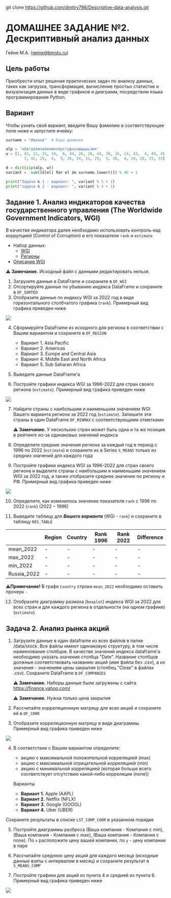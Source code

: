 git clone https://github.com/dmitry798/Descriptive-data-analysis.git

# ДОМАШНЕЕ ЗАДАНИЕ №2. Дескриптивный анализ данных

Гейне М.А. (geine@bmstu.ru)

## Цель работы

Приобрести опыт решения практических задач по анализу данных, таких как загрузка, трансформация, вычисление простых статистик и визуализация данных в виде графиков и диаграмм, посредством языка программирования Python.

## Вариант

Чтобы узнать свой вариант, введите Вашу фамилию в соответствующее поле ниже и запустите ячейку:

```python
surname = "Иванов"  # Ваша фамилия

alp = 'абвгдеёжзийклмнопрстуфхцчшщъыьэюя'
w = [1, 42, 21, 21, 34,  6, 44, 26, 18, 44, 38, 26, 14, 43,  4, 49, 45,
        7, 42, 29,  4,  9, 36, 34, 31, 29,  5, 30,  4, 19, 28, 25, 33]

d = dict(zip(alp, w))
variant =  sum([d[el] for el in surname.lower()]) % 40 + 1

print("Задача № 1 - вариант: ", variant % 5 + 1)
print("задача № 2 - вариант: ", variant % 4 + 1)
```

## Задание 1. Анализ индикаторов качества государственного управления (The Worldwide Government Indicators, WGI)

В качестве индикатора далее необходимо использовать контроль над коррупцией (Control of Corruption) и его показатели `rank` и `estimate`

- Набор данных:
    - [WGI](data/wgidataset.xlsx)
    - [Регионы](data/regions.xlsx)
- [Описание WGI](http://info.worldbank.org/governance/wgi/)

⚠️ **Замечание.** Исходный файл с данными редактировать нельзя.

1. Загрузите данные в DataFrame и сохраните в `DF_WGI`
2. Отсортируйте данные по убыванию индекса DataFrame и сохраните в `DF_SORTED`
3. Отобразите данные по индексу WGI за 2022 год в виде горизонтального столбчатого графика (`rank`). Примерный вид графика приведен ниже

![](img/cpi_2016_.png)

4. Сформируйте DataFrame из исходного для региона в соответствии с Вашим вариантом и сохраните в `DF_REGION`
    - Вариант 1. Asia Pacific
    - Вариант 2. Americas
    - Вариант 3. Europe and Central Asia
    - Вариант 4. Middle East and North Africa
    - Вариант 5. Sub Saharan Africa

5. Выведите данные DataFrame'a
6. Постройте графики индекса WGI за 1996-2022 для стран своего региона (`estimate`). Примерный вид графика приведен ниже

  ![](img/fig_springfield_region.png)

7. Найдите страны с наибольшим и наименьшим значением WGI Вашего варианта региона за 2022 год (`estimate`). Запишите эти страны в один DataFrame `DF_MINMAX` с соответствующими отметками

    ⚠️ **Замечание.** У нескольких стран может быть одна и та же позиция в рейтинге из-за одинаковых значений индекса

8. Определите средние значения региона за каждый год в период с 1996 по 2022 (`estimate`) и сохраните их в Series `S_MEANS` только из средних значений для каждого года

9. Постройте графики индекса WGI за 1996-2022 для стран своего региона и выделите страны с наибольшим и наименьшим значением WGI за 2022 год, а также отобразите среднее значение по региону и РФ. Примерный вид графика приведен ниже

![](img/fig_springfield_region_comb.png)

10. Определите, как изменилось значение показателя `rank` с 1996 по 2022 (`rank`) ($2022 - 1996$)

11. Выведите таблицу для ***Вашего варианта*** (WGI - `rank`) и сохраните в таблицу `RES_TABLE`

|             | Region | Country | Rank 1996 | Rank 2022 | Difference |
| ----------- | ------ | ------- | --------- | --------- | ---------- |
| mean_2022   | -      | -       | -         | -         | -          |
| max_2022    | -      | -       | -         | -         | -          |
| min_2022    | -      | -       | -         | -         | -          |
| Russia_2022 | -      | -       | -         | -         | -          |

**⚠️Примечание!** В графе `Country` строки `mean_2022` необходимо оставить прочерк `-`

12. Отобразите диаграмму размаха (`boxplot`) индекса WGI за 2022 для всех стран и для каждого региона в отдельности (на одном графике) (`estimate`)

## Задача 2. Анализ рынка акций

1. Загрузите данные в один dataframe из всех файлов в папке /data/stock. Все файлы имеют одинаковую структуру, в том числе наименование столбцов. В качестве значений индекса dataframe'а необходимо указать значения столбца "Date". Название столбцов должные соответствовать названию акций (имя файла без .csv), а их значения - значениям цены закрытия (столбец "Close" в файлах .csv). Сохраните DataFrame в `DF_COMPANIES`

    ⚠️ **Замечание.** Наборы данные были загружены с сайта https://finance.yahoo.com/

    ⚠️ **Замечание.** Нужна только цена закрытия

2. Рассчитайте корреляционную матрицу для всех акций и сохраните её в `DF_CORR`

3. Отобразите корреляционную матрицу в виде диаграммы. Примерный вид графика приведен ниже

  ![](img/fig_corr_matrix.png)

4. В соответствии с Вашим вариантом определите:

    - акцию с максимальной положительной корреляцией (max)
    - акцию с максимальной отрицательной корреляцией (min)
    - акцию с минимальной корреляцией (которая больше всего соответствует отсутствию какой-либо корреляции (none))

    Варианты

    - **Вариант 1.** Apple (AAPL)
    - **Вариант 2.** Netflix (NFLX)
    - **Вариант 3.** Google (GOOGL)
    - **Вариант 4.** Uber (UBER)

  Сохраните результаты в списке `LST_COMP_CORR` в указанном порядке

5. Постройте диаграммы разброса (Ваша компания - Компания с min), (Ваша компания - Компания с max), (Ваша компания - Компания с none). По `x` расположите цену вашей компании, по `y` - цену компании в паре

6. Рассчитайте среднюю цену акций для каждого месяца (исходные данные взяты с интервалом в месяц) и сохраните результат в `S_MEANS_COMP`

7. Постройте графики для акций из пункта 4 и средней из пункта 6. Примерный вид графика приведен ниже

  ![](img/fig_tw_comp.png)
